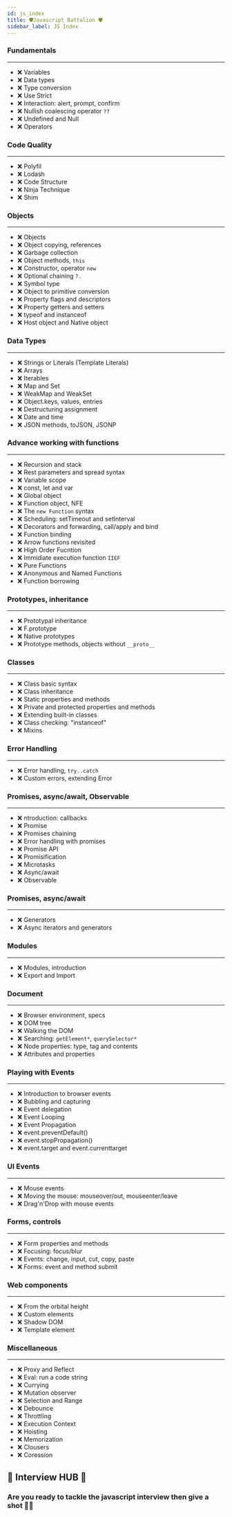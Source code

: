 ```yaml
---
id: js_index
title: 🛡Javascript Battalion 🛡
sidebar_label: JS Index
---
```


### Fundamentals
------
* ❌ Variables 
* ❌ Data types
* ❌ Type conversion
* ❌ Use Strict
* ❌ Interaction: alert, prompt, confirm
* ❌ Nullish coalescing operator `??`
* ❌ Undefined and Null
* ❌ Operators

### Code Quality
------
* ❌ Polyfil 
* ❌ Lodash
* ❌ Code Structure
* ❌ Ninja Technique
* ❌ Shim

### Objects
------
* ❌ Objects 
* ❌ Object copying, references
* ❌ Garbage collection
* ❌ Object methods, `this`
* ❌ Constructor, operator `new`
* ❌ Optional chaining `?.`
* ❌ Symbol type
* ❌ Object to primitive conversion
* ❌ Property flags and descriptors
* ❌ Property getters and setters
* ❌ typeof and instanceof
* ❌ Host object and Native object

### Data Types
------
* ❌ Strings or Literals (Template Literals)
* ❌ Arrays
* ❌ Iterables
* ❌ Map and Set
* ❌ WeakMap and WeakSet
* ❌ Object.keys, values, entries
* ❌ Destructuring assignment
* ❌ Date and time
* ❌ JSON methods, toJSON, JSONP

### Advance working with functions
------
* ❌ Recursion and stack
* ❌ Rest parameters and spread syntax
* ❌ Variable scope
* ❌ const, let and var
* ❌ Global object
* ❌ Function object, NFE
* ❌ The `new Function` syntax
* ❌ Scheduling: setTimeout and setInterval
* ❌ Decorators and forwarding, call/apply and bind
* ❌ Function binding
* ❌ Arrow functions revisited
* ❌ High Order Fucntion
* ❌ Immidiate execution function `IIEF`
* ❌ Pure Functions
* ❌ Anonymous and Named Functions
* ❌ Function borrowing


### Prototypes, inheritance
------
* ❌ Prototypal inheritance
* ❌ F.prototype
* ❌ Native prototypes
* ❌ Prototype methods, objects without `__proto__`

### Classes
------
* ❌ Class basic syntax
* ❌ Class inheritance
* ❌ Static properties and methods
* ❌ Private and protected properties and methods
* ❌ Extending built-in classes
* ❌ Class checking: "instanceof"
* ❌ Mixins

### Error Handling
------
* ❌ Error handling, `try..catch`
* ❌ Custom errors, extending Error

### Promises, async/await, Observable
------
* ❌ ntroduction: callbacks
* ❌ Promise
* ❌ Promises chaining
* ❌ Error handling with promises
* ❌ Promise API
* ❌ Promisification
* ❌ Microtasks
* ❌ Async/await
* ❌ Observable

### Promises, async/await
------
* ❌ Generators
* ❌ Async iterators and generators

### Modules
------
* ❌ Modules, introduction
* ❌ Export and Import

### Document
------
* ❌ Browser environment, specs
* ❌ DOM tree
* ❌ Walking the DOM
* ❌ Searching: `getElement*`, `querySelector*`
* ❌ Node properties: type, tag and contents
* ❌ Attributes and properties

### Playing with Events
------
* ❌ Introduction to browser events
* ❌ Bubbling and capturing
* ❌ Event delegation
* ❌ Event Looping
* ❌ Event Propagation
* ❌ event.preventDefault()
* ❌ event.stopPropagation()
* ❌ event.target and event.currenttarget

### UI Events
------
* ❌ Mouse events
* ❌ Moving the mouse: mouseover/out, mouseenter/leave
* ❌ Drag'n'Drop with mouse events

### Forms, controls
------
* ❌ Form properties and methods
* ❌ Focusing: focus/blur
* ❌ Events: change, input, cut, copy, paste
* ❌ Forms: event and method submit


### Web components
------
* ❌ From the orbital height
* ❌ Custom elements
* ❌ Shadow DOM
* ❌ Template element

### Miscellaneous
------
* ❌ Proxy and Reflect
* ❌ Eval: run a code string
* ❌ Currying
* ❌ Mutation observer
* ❌ Selection and Range
* ❌ Debounce 
* ❌ Throttling
* ❌ Execution Context
* ❌ Hoisting
* ❌ Memorization
* ❌ Clousers
* ❌ Coression

## 🤩 Interview HUB 🤩

###  Are you ready to tackle the javascript interview then give a shot 👍🏼 


<br/><br/><br/><br/>
